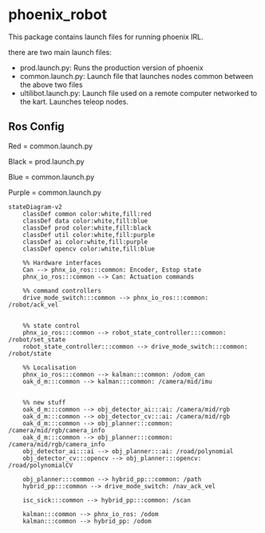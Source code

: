# phoenix_robot

This package contains launch files for running phoenix IRL.

there are two main launch files:

- prod.launch.py: Runs the production version of phoenix
- common.launch.py: Launch file that launches nodes common between the above two files
- ultilibot.launch.py: Launch file used on a remote computer networked to the kart. Launches
teleop nodes.

## Ros Config

Red = common.launch.py

Black = prod.launch.py

Blue = common.launch.py

Purple = common.launch.py

```mermaid
stateDiagram-v2
    classDef common color:white,fill:red
    classDef data color:white,fill:blue
    classDef prod color:white,fill:black
    classDef util color:white,fill:purple
    classDef ai color:white,fill:purple
    classDef opencv color:white,fill:blue

    %% Hardware interfaces
    Can --> phnx_io_ros:::common: Encoder, Estop state
    phnx_io_ros:::common --> Can: Actuation commands
    
    %% command controllers
    drive_mode_switch:::common --> phnx_io_ros:::common: /robot/ack_vel
    
    
    %% state control
    phnx_io_ros:::common --> robot_state_controller:::common: /robot/set_state
    robot_state_controller:::common --> drive_mode_switch:::common: /robot/state

    %% Localisation
    phnx_io_ros:::common --> kalman:::common: /odom_can
    oak_d_m:::common --> kalman:::common: /camera/mid/imu
    

    %% new stuff
    oak_d_m:::common --> obj_detector_ai:::ai: /camera/mid/rgb
    oak_d_m:::common --> obj_detector_cv:::ai: /camera/mid/rgb
    oak_d_m:::common --> obj_planner:::common: /camera/mid/rgb/camera_info
    oak_d_m:::common --> obj_planner:::common: /camera/mid/rgb/camera_info
    obj_detector_ai:::ai --> obj_planner:::ai: /road/polynomial
    obj_detector_cv:::opencv --> obj_planner:::opencv: /road/polynomialCV

    obj_planner:::common --> hybrid_pp:::common: /path
    hybrid_pp:::common --> drive_mode_switch: /nav_ack_vel

    isc_sick:::common --> hybrid_pp:::common: /scan

    kalman:::common --> phnx_io_ros: /odom
    kalman:::common --> hybrid_pp: /odom
```
